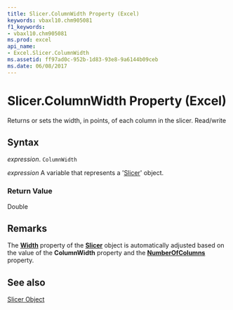 ```yaml
---
title: Slicer.ColumnWidth Property (Excel)
keywords: vbaxl10.chm905081
f1_keywords:
- vbaxl10.chm905081
ms.prod: excel
api_name:
- Excel.Slicer.ColumnWidth
ms.assetid: ff97ad0c-952b-1d83-93e8-9a6144b09ceb
ms.date: 06/08/2017
---
```



# Slicer.ColumnWidth Property (Excel)

Returns or sets the width, in points, of each column in the slicer. Read/write


## Syntax

 _expression_. `ColumnWidth`

 _expression_ A variable that represents a '[Slicer](Excel.Slicer.md)' object.


### Return Value

Double


## Remarks

The  **[Width](Excel.Slicer.Width.md)** property of the **[Slicer](Excel.Slicer.md)** object is automatically adjusted based on the value of the **ColumnWidth** property and the **[NumberOfColumns](slicer-numberofcolumns-property-excel.md)** property.


## See also


[Slicer Object](Excel.Slicer.md)


